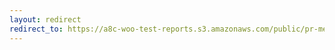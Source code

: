 ```yaml
---
layout: redirect
redirect_to: https://a8c-woo-test-reports.s3.amazonaws.com/public/pr-merge/43465/api/index.html
---
```

